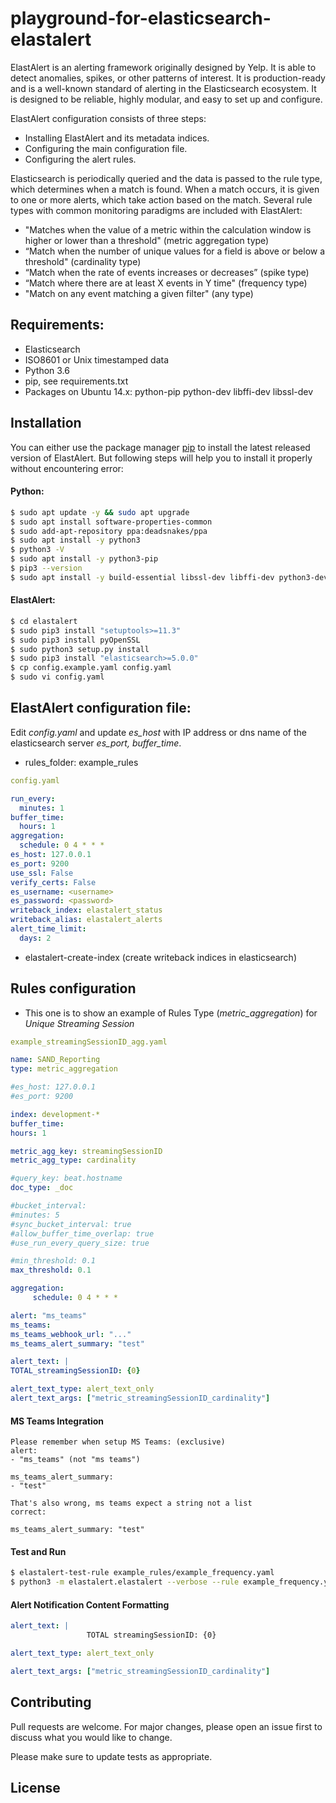 
# playground-for-elasticsearch-elastalert

ElastAlert is an alerting framework originally designed by Yelp. It is able to detect anomalies, spikes, or other patterns of interest. It is production-ready and is a well-known standard of alerting in the Elasticsearch ecosystem. It is designed to be reliable, highly modular, and easy to set up and configure.

ElastAlert configuration consists of three steps:

* Installing ElastAlert and its metadata indices.
* Configuring the main configuration file.
* Configuring the alert rules.

Elasticsearch is periodically queried and the data is passed to the rule type, which determines when a match is found. When a match occurs, it is given to one or more alerts, which take action based on the match. Several rule types with common monitoring paradigms are included with ElastAlert:

* "Matches when the value of a metric within the calculation window is higher or lower than a threshold" (metric aggregation type)
* “Match when the number of unique values for a field is above or below a threshold" (cardinality type)
* “Match when the rate of events increases or decreases” (spike type)
* “Match where there are at least X events in Y time" (frequency type)
* "Match on any event matching a given filter" (any type)

## Requirements:

* Elasticsearch
* ISO8601 or Unix timestamped data
* Python 3.6
* pip, see requirements.txt
* Packages on Ubuntu 14.x: python-pip python-dev libffi-dev libssl-dev

## Installation

You can either use the package manager [pip](https://pip.pypa.io/en/stable/) to install the latest released version of ElastAlert. But following steps will help you to install it properly without encountering error:

#### Python:

```bash
$ sudo apt update -y && sudo apt upgrade
$ sudo apt install software-properties-common
$ sudo add-apt-repository ppa:deadsnakes/ppa
$ sudo apt install -y python3
$ python3 -V
$ sudo apt install -y python3-pip
$ pip3 --version
$ sudo apt install -y build-essential libssl-dev libffi-dev python3-dev
```

#### ElastAlert:

```bash
$ cd elastalert
$ sudo pip3 install "setuptools>=11.3"
$ sudo pip3 install pyOpenSSL
$ sudo python3 setup.py install
$ sudo pip3 install "elasticsearch>=5.0.0"
$ cp config.example.yaml config.yaml
$ sudo vi config.yaml
```

## ElastAlert configuration file:

Edit *config.yaml* and update *es_host* with IP address or dns name of the elasticsearch server *es_port, buffer_time*.

* rules_folder: example_rules

```yaml
config.yaml

run_every:
  minutes: 1
buffer_time:
  hours: 1 
aggregation:
  schedule: 0 4 * * *
es_host: 127.0.0.1
es_port: 9200
use_ssl: False 
verify_certs: False 
es_username: <username>
es_password: <password>
writeback_index: elastalert_status
writeback_alias: elastalert_alerts
alert_time_limit:
  days: 2
```

* elastalert-create-index (create writeback indices in elasticsearch)

## Rules configuration

* This one is to show an example of Rules Type (*metric_aggregation*) for *Unique Streaming Session*

```yaml
example_streamingSessionID_agg.yaml

name: SAND_Reporting
type: metric_aggregation

#es_host: 127.0.0.1
#es_port: 9200

index: development-*
buffer_time:
hours: 1

metric_agg_key: streamingSessionID
metric_agg_type: cardinality

#query_key: beat.hostname
doc_type: _doc

#bucket_interval:
#minutes: 5
#sync_bucket_interval: true
#allow_buffer_time_overlap: true
#use_run_every_query_size: true

#min_threshold: 0.1
max_threshold: 0.1

aggregation:
     schedule: 0 4 * * *

alert: "ms_teams"
ms_teams:
ms_teams_webhook_url: "..."
ms_teams_alert_summary: "test"

alert_text: |
TOTAL_streamingSessionID: {0}

alert_text_type: alert_text_only
alert_text_args: ["metric_streamingSessionID_cardinality"]
```

#### MS Teams Integration

```
Please remember when setup MS Teams: (exclusive)
alert:
- "ms_teams" (not "ms teams")

ms_teams_alert_summary:
- "test"

That's also wrong, ms teams expect a string not a list
correct:

ms_teams_alert_summary: "test"
```

#### Test and Run

```bash
$ elastalert-test-rule example_rules/example_frequency.yaml
$ python3 -m elastalert.elastalert --verbose --rule example_frequency.yaml (running as a service)
```

#### Alert Notification Content Formatting

```yaml
alert_text: |
                 TOTAL streamingSessionID: {0}

alert_text_type: alert_text_only

alert_text_args: ["metric_streamingSessionID_cardinality"]
```

## Contributing
Pull requests are welcome. For major changes, please open an issue first to discuss what you would like to change.

Please make sure to update tests as appropriate.

## License
